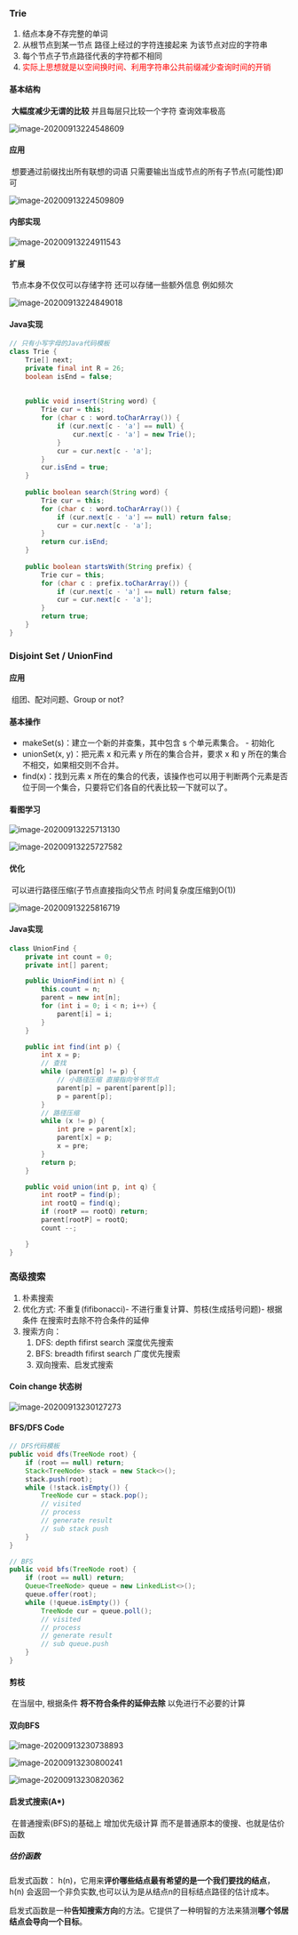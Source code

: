 ### Trie

1. 结点本身不存完整的单词
2. 从根节点到某一节点 路径上经过的字符连接起来 为该节点对应的字符串
3. 每个节点子节点路径代表的字符都不相同
4. <font color="red">实际上思想就是以空间换时间、利用字符串公共前缀减少查询时间的开销</font>

#### 基本结构

​	**大幅度减少无谓的比较** 并且每层只比较一个字符 查询效率极高

![image-20200913224548609](img/image-20200913224548609.png)

#### 应用

​	想要通过前缀找出所有联想的词语 只需要输出当成节点的所有子节点(可能性)即可

![image-20200913224509809](img/image-20200913224509809.png)

#### 内部实现

![image-20200913224911543](img/image-20200913224911543.png)

#### 扩展

​	节点本身不仅仅可以存储字符 还可以存储一些额外信息 例如频次

![image-20200913224849018](img/image-20200913224849018.png)

#### Java实现

```java
// 只有小写字母的Java代码模板
class Trie {
    Trie[] next;
    private final int R = 26;
    boolean isEnd = false;
    
    
    public void insert(String word) {
        Trie cur = this;
        for (char c : word.toCharArray()) {
            if (cur.next[c - 'a'] == null) {
				cur.next[c - 'a'] = new Trie();
            }
            cur = cur.next[c - 'a'];
        }
        cur.isEnd = true;
    }
    
    public boolean search(String word) {
        Trie cur = this;
        for (char c : word.toCharArray()) {
            if (cur.next[c - 'a'] == null) return false;
            cur = cur.next[c - 'a'];
        }
		return cur.isEnd;
    }
    
    public boolean startsWith(String prefix) {
        Trie cur = this;
        for (char c : prefix.toCharArray()) {
            if (cur.next[c - 'a'] == null) return false;
            cur = cur.next[c - 'a'];
        }
		return true;
    }
}
```

### Disjoint Set / UnionFind

#### 应用

​	组团、配对问题、Group or not?

#### 基本操作

- makeSet(s)：建立一个新的并查集，其中包含 s 个单元素集合。 - 初始化
- unionSet(x, y)：把元素 x 和元素 y 所在的集合合并，要求 x 和 y 所在的集合不相交，如果相交则不合并。
- find(x)：找到元素 x 所在的集合的代表，该操作也可以用于判断两个元素是否位于同一个集合，只要将它们各自的代表比较一下就可以了。

#### 看图学习

![image-20200913225713130](img/image-20200913225713130.png)

![image-20200913225727582](img/image-20200913225727582.png)

#### 优化

​	可以进行路径压缩(子节点直接指向父节点 时间复杂度压缩到O(1))

![image-20200913225816719](img/image-20200913225816719.png)

#### Java实现

```java
class UnionFind {
    private int count = 0;
    private int[] parent;

    public UnionFind(int n) {
        this.count = n;
        parent = new int[n];
        for (int i = 0; i < n; i++) {
            parent[i] = i;
        }
    }

    public int find(int p) {
        int x = p;
        // 查找
        while (parent[p] != p) {
            // 小路径压缩 直接指向爷爷节点
            parent[p] = parent[parent[p]];
            p = parent[p];
        }
        // 路径压缩
        while (x != p) {
            int pre = parent[x];
            parent[x] = p;
            x = pre;
        }
        return p;
    }

    public void union(int p, int q) {
        int rootP = find(p);
        int rootQ = find(q);
        if (rootP == rootQ) return;
        parent[rootP] = rootQ;
        count --;

    }
}
```

### 高级搜索

1. 朴素搜索
2. 优化方式: 不重复(fifibonacci)- 不进行重复计算、剪枝(生成括号问题)-  根据条件 在搜索时去除不符合条件的延伸
3. 搜索方向： 
    1. DFS: depth fifirst search 深度优先搜索
    2. BFS: breadth fifirst search 广度优先搜索 
    3. 双向搜索、启发式搜索

#### Coin change 状态树

![image-20200913230127273](img/image-20200913230127273.png)

#### BFS/DFS Code

```java
// DFS代码模板
public void dfs(TreeNode root) {
    if (root == null) return;
    Stack<TreeNode> stack = new Stack<>();
    stack.push(root);
    while (!stack.isEmpty()) {
        TreeNode cur = stack.pop();
        // visited
        // process
        // generate result
        // sub stack push
    }
}

// BFS
public void bfs(TreeNode root) {
    if (root == null) return;
    Queue<TreeNode> queue = new LinkedList<>();
    queue.offer(root);
    while (!queue.isEmpty()) {
        TreeNode cur = queue.poll();
        // visited
        // process
        // generate result
        // sub queue.push
    }
}
```

#### 剪枝

​	在当层中, 根据条件 **将不符合条件的延伸去除** 以免进行不必要的计算

#### 双向BFS

![image-20200913230738893](img/image-20200913230738893.png)

![image-20200913230800241](img/image-20200913230800241.png)

![image-20200913230820362](img/image-20200913230820362.png)

#### 启发式搜索(A*)

​	在普通搜索(BFS)的基础上 增加优先级计算 而不是普通原本的傻搜、也就是估价函数

##### 估价函数

启发式函数： h(n)，它用来**评价哪些结点最有希望的是一个我们要找的结点**，h(n) 会返回一个非负实数,也可以认为是从结点n的目标结点路径的估计成本。

启发式函数是一种**告知搜索方向**的方法。它提供了一种明智的方法来猜测**哪个邻居结点会导向一个目标**。







